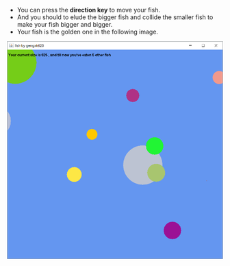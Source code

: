 * You can press the **direction key** to move your fish.  
* And you should to elude the bigger fish and collide the smaller fish to make your fish bigger and bigger.  
* Your fish is the golden one in the following image.
  
  
![运行时的图片](https://github.com/gengxk628/Java/blob/master/small%20games/fish/running.png)
